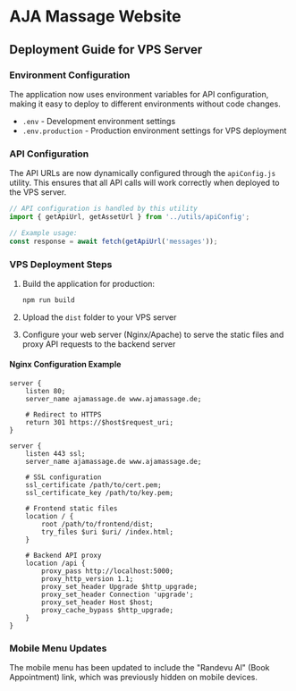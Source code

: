 # AJA Massage Website

## Deployment Guide for VPS Server

### Environment Configuration

The application now uses environment variables for API configuration, making it easy to deploy to different environments without code changes.

- `.env` - Development environment settings
- `.env.production` - Production environment settings for VPS deployment

### API Configuration

The API URLs are now dynamically configured through the `apiConfig.js` utility. This ensures that all API calls will work correctly when deployed to the VPS server.

```javascript
// API configuration is handled by this utility
import { getApiUrl, getAssetUrl } from '../utils/apiConfig';

// Example usage:
const response = await fetch(getApiUrl('messages'));
```

### VPS Deployment Steps

1. Build the application for production:
   ```bash
   npm run build
   ```

2. Upload the `dist` folder to your VPS server

3. Configure your web server (Nginx/Apache) to serve the static files and proxy API requests to the backend server

#### Nginx Configuration Example

```nginx
server {
    listen 80;
    server_name ajamassage.de www.ajamassage.de;

    # Redirect to HTTPS
    return 301 https://$host$request_uri;
}

server {
    listen 443 ssl;
    server_name ajamassage.de www.ajamassage.de;

    # SSL configuration
    ssl_certificate /path/to/cert.pem;
    ssl_certificate_key /path/to/key.pem;

    # Frontend static files
    location / {
        root /path/to/frontend/dist;
        try_files $uri $uri/ /index.html;
    }

    # Backend API proxy
    location /api {
        proxy_pass http://localhost:5000;
        proxy_http_version 1.1;
        proxy_set_header Upgrade $http_upgrade;
        proxy_set_header Connection 'upgrade';
        proxy_set_header Host $host;
        proxy_cache_bypass $http_upgrade;
    }
}
```

### Mobile Menu Updates

The mobile menu has been updated to include the "Randevu Al" (Book Appointment) link, which was previously hidden on mobile devices.
